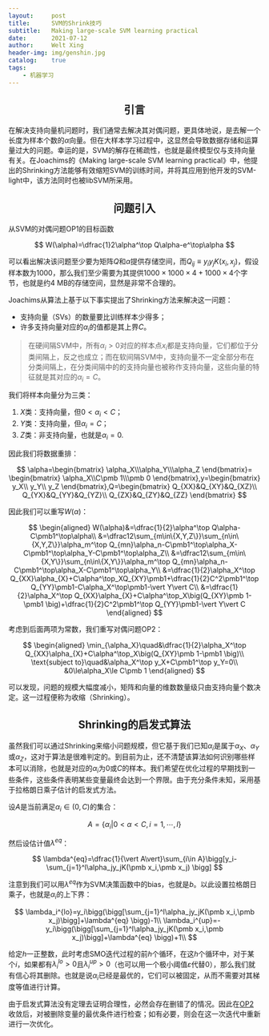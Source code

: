```yaml
---
layout:     post
title:      SVM的Shrink技巧
subtitle:   Making large-scale SVM learning practical
date:       2021-07-12
author:     Welt Xing
header-img: img/genshin.jpg
catalog:    true
tags:
    - 机器学习
---
```


## <center>引言

 在解决支持向量机问题时，我们通常去解决其对偶问题，更具体地说，是去解一个长度为样本个数的$\alpha$向量。但在大样本学习过程中，这显然会导致数据存储和运算量过大的问题。幸运的是，SVM的解存在稀疏性，也就是最终模型仅与支持向量有关。在Joachims的《Making large-scale SVM learning practical》中，他提出的Shrinking方法能够有效缩短SVM的训练时间，并将其应用到他开发的SVM-light中，该方法同时也被libSVM所采用。

## <center>问题引入

从SVM的对偶问题OP1的目标函数

$$
W(\alpha)=\dfrac{1}2\alpha^\top Q\alpha-e^\top\alpha
$$

可以看出解决该问题至少要为矩阵$Q$和$\alpha$提供存储空间，而$Q_{ij}\equiv y_iy_jK(x_i,x_j)$，假设样本数为1000，那么我们至少需要为其提供$1000\times1000\times4+1000\times4$个字节，也就是约4 MB的存储空间，显然是非常不合理的。

Joachims从算法上基于以下事实提出了Shrinking方法来解决这一问题：

- 支持向量（SVs）的数量要比训练样本少得多；
- 许多支持向量对应的$\alpha_i$的值都是其上界$C$。

> 在硬间隔SVM中，所有$\alpha_i\gt0$对应的样本点$x_i$都是支持向量，它们都位于分类间隔上，反之也成立；而在软间隔SVM中，支持向量不一定全部分布在分类间隔上，在分类间隔中的的支持向量也被称作支持向量，这些向量的特征就是其对应的$\alpha_i=C$。

我们将样本向量分为三类：

1. $X$类：支持向量，但$0\lt\alpha_i\lt C$；
2. $Y$类：支持向量，但$\alpha_i=C$；
3. $Z$类：非支持向量，也就是$\alpha_i=0$.

因此我们将数据重排：

$$
\alpha=\begin{bmatrix}
\alpha_X\\\alpha_Y\\\alpha_Z
\end{bmatrix}=
\begin{bmatrix}
\alpha_X\\C\pmb 1\\\pmb 0
\end{bmatrix},y=\begin{bmatrix}
y_X\\
y_Y\\
y_Z
\end{bmatrix},Q=\begin{bmatrix}
Q_{XX}&Q_{XY}&Q_{XZ}\\
Q_{YX}&Q_{YY}&Q_{YZ}\\
Q_{ZX}&Q_{ZY}&Q_{ZZ}
\end{bmatrix}
$$

因此我们可以重写$W(\alpha)$：

$$
\begin{aligned}
W(\alpha)&=\dfrac{1}{2}\alpha^\top Q\alpha-C\pmb1^\top\alpha\\
&=\dfrac12\sum_{m\in\{X,Y,Z\}}\sum_{n\in\{X,Y,Z\}}\alpha_m^\top Q_{mn}\alpha_n-C\pmb1^\top\alpha_X-C\pmb1^\top\alpha_Y-C\pmb1^\top\alpha_Z\\
&=\dfrac12\sum_{m\in\{X,Y\}}\sum_{n\in\{X,Y\}}\alpha_m^\top Q_{mn}\alpha_n-C\pmb1^\top\alpha_X-C\pmb1^\top\alpha_Y\\
&=\dfrac{1}{2}\alpha_X^\top Q_{XX}\alpha_{X}+C\alpha^\top_XQ_{XY}\pmb1+\dfrac{1}{2}C^2\pmb1^\top Q_{YY}\pmb1-C\alpha_X^\top\pmb1-\vert Y\vert C\\
&=\dfrac{1}{2}\alpha_X^\top Q_{XX}\alpha_{X}+C\alpha^\top_X\big(Q_{XY}\pmb 1-\pmb1 \big)+\dfrac{1}{2}C^2\pmb1^\top Q_{YY}\pmb1-\vert Y\vert C
\end{aligned}
$$

考虑到后面两项为常数，我们重写对偶问题<span id="OP2">OP2</span>：

$$
\begin{aligned}
\min_{\alpha_X}\quad&\dfrac{1}{2}\alpha_X^\top Q_{XX}\alpha_{X}+C\alpha^\top_X\big(Q_{XY}\pmb 1-\pmb1 \big)\\
\text{subject to}\quad&\alpha_X^\top y_X+C\pmb1^\top y_Y=0\\
&0\le\alpha_X\le C\pmb 1
\end{aligned}
$$

可以发现，问题的规模大幅度减小，矩阵和向量的维数数量级只由支持向量个数决定。这一过程便称为收缩（Shrinking）。

## <center>Shrinking的启发式算法

虽然我们可以通过Shrinking来缩小问题规模，但它基于我们已知$\alpha_i$是属于$\alpha_X$、$\alpha_Y$或$\alpha_Z$，这对于算法是很难判定的。到目前为止，还不清楚该算法如何识别哪些样本可以消除，也就是对应的$\alpha_i$为$0$或$C$的样本。我们希望在优化过程的早期找到一些条件，这些条件表明某些变量最终会达到一个界限。由于充分条件未知，采用基于拉格朗日乘子估计的启发式方法。

设$A$是当前满足$\alpha_i\in(0,C)$的集合：

$$
A=\{\alpha_i\vert0\lt\alpha\lt C,i=1,\cdots,l\}
$$

然后设估计值$\lambda^{eq}$：

$$
\lambda^{eq}=\dfrac{1}{\vert A\vert}\sum_{i\in A}\bigg[y_i-\sum_{j=1}^l\alpha_jy_jK(\pmb x_i,\pmb x_j) \bigg]
$$

注意到我们可以用$\lambda^{eq}$作为SVM决策函数中的bias，也就是$b$。以此设置拉格朗日乘子，也就是$\alpha_i$的上下界：

$$
\lambda_i^{lo}=y_i\bigg(\bigg[\sum_{j=1}^l\alpha_jy_jK(\pmb x_i,\pmb x_j)\bigg]+\lambda^{eq} \bigg)-1\\
\lambda_i^{up}=-y_i\bigg(\bigg[\sum_{j=1}^l\alpha_jy_jK(\pmb x_i,\pmb x_j)\bigg]+\lambda^{eq} \bigg)+1\\
$$

给定$h$一正整数，此时考虑SMO迭代过程的前$h$个循环，在这$h$个循环中，对于某个$i$，如果都有$\lambda_i^{lo}>0$且$\lambda_i^{up}>0$（也可以用一个极小阈值$\varepsilon$代替0），那么我们就有信心将其删除。也就是说$\alpha_i$已经是最优的，它们可以被固定，从而不需要对其梯度等值进行计算。

由于启发式算法没有定理去证明合理性，必然会存在删错了的情况。因此在[OP2](#OP2)收敛后，对被删除变量的最优条件进行检查；如有必要，则会在这一次迭代中重新进行一次优化。
